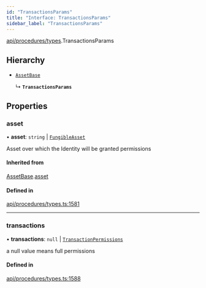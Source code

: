 ```yaml
---
id: "TransactionsParams"
title: "Interface: TransactionsParams"
sidebar_label: "TransactionsParams"
---
```


[api/procedures/types](../../../../../modules/API/Procedures/Types/Types.md).TransactionsParams

## Hierarchy

- [`AssetBase`](../AssetBase/AssetBase.md)

  ↳ **`TransactionsParams`**

## Properties

### asset

• **asset**: `string` \| [`FungibleAsset`](../../../../../classes/API/Entities/Asset/Fungible/FungibleAsset.md)

Asset over which the Identity will be granted permissions

#### Inherited from

[AssetBase](../AssetBase/AssetBase.md).[asset](../AssetBase/AssetBase.md#asset)

#### Defined in

[api/procedures/types.ts:1581](https://github.com/PolymeshAssociation/polymesh-sdk/blob/8a9158669/src/api/procedures/types.ts#L1581)

___

### transactions

• **transactions**: ``null`` \| [`TransactionPermissions`](../../../Entities/Types/TransactionPermissions/TransactionPermissions.md)

a null value means full permissions

#### Defined in

[api/procedures/types.ts:1588](https://github.com/PolymeshAssociation/polymesh-sdk/blob/8a9158669/src/api/procedures/types.ts#L1588)
